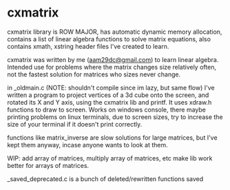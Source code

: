 # cxmatrix
cxmatrix library is ROW MAJOR,
has automatic dynamic memory allocation,
contains a list of linear algebra functions to solve matrix equations,
also contains xmath, xstring header files I've created to learn.

cxmatrix was written by me (aam29dc@gmail.com) to learn linear algebra. Intended use for problems where the matrix changes size relatively often, not the fastest solution for matrices who sizes never change.

in _oldmain.c (NOTE: shouldn't compile since im lazy, but same flow) I've written a program to project vertices of a 3d cube onto the screen, and rotated its X and Y axis, using the cxmatrix lib and printf. It uses xdraw.h functions to draw to screen. Works on windows console, there maybe printing problems on linux terminals, due to screen sizes, try to increase the size of your terminal if it doesn't print correctly.

functions like matrix_inverse are slow solutions for large matrices, but I've kept them anyway, incase anyone wants to look at them.

WIP: add array of matrices, multiply array of matrices, etc make lib work better for arrays of matrices.

_saved_deprecated.c is a bunch of deleted/rewritten functions saved
